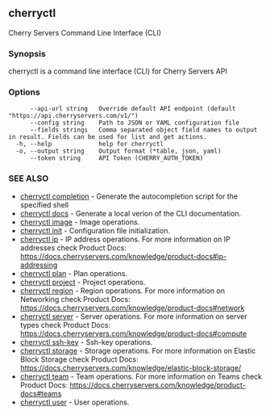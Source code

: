 ## cherryctl

Cherry Servers Command Line Interface (CLI)

### Synopsis

cherryctl is a command line interface (CLI) for Cherry Servers API

### Options

```
      --api-url string   Override default API endpoint (default "https://api.cherryservers.com/v1/")
      --config string    Path to JSON or YAML configuration file
      --fields strings   Comma separated object field names to output in result. Fields can be used for list and get actions.
  -h, --help             help for cherryctl
  -o, --output string    Output format (*table, json, yaml)
      --token string     API Token (CHERRY_AUTH_TOKEN)
```

### SEE ALSO

* [cherryctl completion](cherryctl_completion.md)	 - Generate the autocompletion script for the specified shell
* [cherryctl docs](cherryctl_docs.md)	 - Generate a local verion of the CLI documentation.
* [cherryctl image](cherryctl_image.md)	 - Image operations.
* [cherryctl init](cherryctl_init.md)	 - Configuration file initialization.
* [cherryctl ip](cherryctl_ip.md)	 - IP address operations. For more information on IP addresses check Product Docs: https://docs.cherryservers.com/knowledge/product-docs#ip-addressing
* [cherryctl plan](cherryctl_plan.md)	 - Plan operations.
* [cherryctl project](cherryctl_project.md)	 - Project operations.
* [cherryctl region](cherryctl_region.md)	 - Region operations. For more information on Networking check Product Docs: https://docs.cherryservers.com/knowledge/product-docs#network
* [cherryctl server](cherryctl_server.md)	 - Server operations. For more information on server types check Product Docs: https://docs.cherryservers.com/knowledge/product-docs#compute
* [cherryctl ssh-key](cherryctl_ssh-key.md)	 - Ssh-key operations.
* [cherryctl storage](cherryctl_storage.md)	 - Storage operations. For more information on Elastic Block Storage check Product Docs: https://docs.cherryservers.com/knowledge/elastic-block-storage/
* [cherryctl team](cherryctl_team.md)	 - Team operations. For more information on Teams check Product Docs: https://docs.cherryservers.com/knowledge/product-docs#teams
* [cherryctl user](cherryctl_user.md)	 - User operations.


